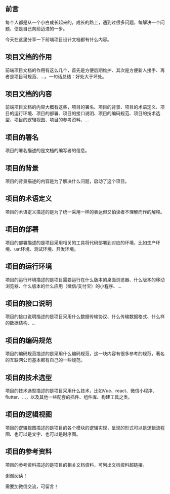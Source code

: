 ## 前言

每个人都是从一个小白成长起来的，成长的路上，遇到过很多问题，每解决一个问题，便是自己向前迈进的一步。

今天在这里分享一下前端项目设计文档都有什么内容。

## 项目文档的作用

前端项目文档的作用有这么几个，首先是方便后期维护、其次是方便新人接手、再者是项目可规范、...。一句话总结：好处大于坏处。

## 项目文档的内容

前端项目文档的内容大概有这些，项目的署名、项目的背景、项目的术语定义、项目的运行环境、项目的部署、项目的接口说明、项目的编码规范、项目的技术选型、项目的逻辑视图、项目的参考资料、...

## 项目的署名

项目的署名描述的是文档的编写者的信息。

## 项目的背景

项目的背景描述的内容是为了解决什么问题，启动了这个项目。

## 项目的术语定义

项目的术语定义描述的是为了统一采用一样的表达但又怕读者不理解而作的解释。

## 项目的部署

项目的部署描述的是项目采用相关的工具将代码部署到对应的环境，比如生产环境、uat环境、测试环境、开发环境。

## 项目的运行环境

项目的运行环境描述的是项目需要运行在什么版本的桌面浏览器、什么版本的移动浏览器、什么版本的什么应用（微信/支付宝）的小程序、...

## 项目的接口说明

项目的接口说明描述的是项目采用什么数据传输协议、什么传输数据格式、什么样的数据结构、...

## 项目的编码规范

项目的编码规范描述的是采用什么编码规范，这一块内容有很多参考的规范，著名的互联网公司基本都有自己的一些规范。

## 项目的技术选型

项目的技术选型描述的是项目采用什么技术，比如Vue、react、微信小程序、flutter、...，以及其他一些配套的插件、组件库、构建工具之类。

## 项目的逻辑视图

项目的逻辑视图描述的是项目的各个模块的逻辑实现，呈现的形式可以是逻辑流程图、也可以是文字、也可以是时序图。

## 项目的参考资料

项目的参考资料描述的是项目的相关文档资料，可列出文档资料超链接。

谢谢阅读！

需要加微信交流，可留言！